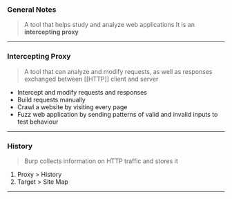 
### General Notes

> A tool that helps study and analyze web applications
> It is an **intercepting proxy**

___

### Intercepting Proxy

 > A tool that can analyze and modify requests, as well as responses exchanged between [[HTTP]] client and server
 
* Intercept and modify requests and responses
* Build requests manually
* Crawl a website by visiting every page
* Fuzz web application by sending patterns of valid and invalid inputs to test behaviour
 ---

### History

> Burp collects information on HTTP traffic and stores it
1. Proxy > History
2. Target > Site Map

---
